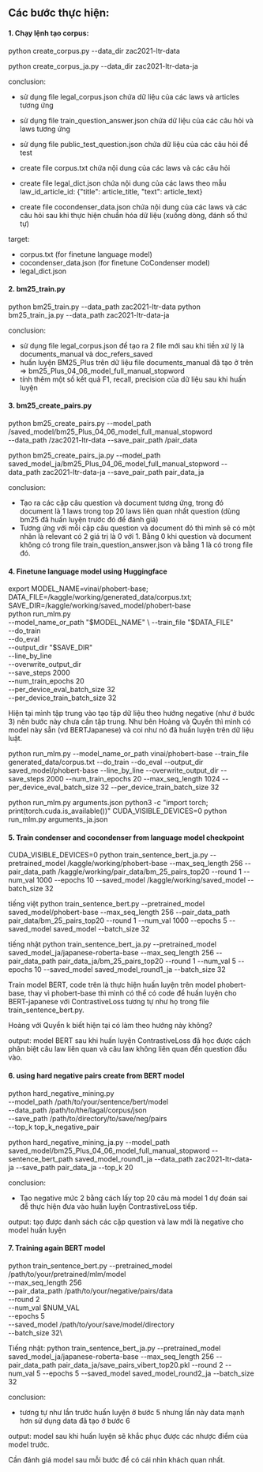 ## Các bước thực hiện: 

#### 1. Chạy lệnh tạo corpus: 

python create_corpus.py --data_dir zac2021-ltr-data

python create_corpus_ja.py --data_dir zac2021-ltr-data-ja

conclusion:
- sử dụng file legal_corpus.json chứa dữ liệu của các laws và articles tương ứng
- sử dụng file train_question_answer.json chứa dữ liệu của các câu hỏi và laws tương ứng
- sử dụng file public_test_question.json chứa dữ liệu của các câu hỏi để test

- create file corpus.txt chứa nội dung của các laws và các câu hỏi
- create file legal_dict.json chứa nội dung của các laws theo mẫu law_id_article_id: {"title": article_title, "text": article_text}
- create file cocondenser_data.json chứa nội dung của các laws và các câu hỏi sau khi thực hiện chuẩn hóa dữ liệu (xuống dòng, đánh số thứ tự)

target:
- corpus.txt (for finetune language model)
- cocondenser_data.json (for finetune CoCondenser model)
- legal_dict.json 

#### 2. bm25_train.py

python bm25_train.py --data_path zac2021-ltr-data
python bm25_train_ja.py --data_path zac2021-ltr-data-ja

conclusion: 
- sử dụng file legal_corpus.json để tạo ra 2 file mới sau khi tiền xử lý là documents_manual và doc_refers_saved
- huấn luyện BM25_Plus trên dữ liệu file documents_manual đã tạo ở trên => bm25_Plus_04_06_model_full_manual_stopword
- tính thêm một số kết quả F1, recall, precision của dữ liệu sau khi huấn luyện

#### 3. bm25_create_pairs.py

python bm25_create_pairs.py --model_path /saved_model/bm25_Plus_04_06_model_full_manual_stopword \
    --data_path /zac2021-ltr-data --save_pair_path /pair_data

python bm25_create_pairs_ja.py --model_path saved_model_ja/bm25_Plus_04_06_model_full_manual_stopword --data_path zac2021-ltr-data-ja --save_pair_path pair_data_ja

conclusion: 
- Tạo ra các cặp câu question và document tương ứng, trong đó document là 1 laws trong top 20 laws liên quan nhất question (dùng bm25 đã huấn luyện trước đó để đánh giá)
- Tương ứng với mỗi cặp câu question và document đó thì mình sẽ có một nhãn là relevant có 2 giá trị là 0 với 1. Bằng 0 khi question và document không có trong file train_question_answer.json và bằng 1 là có trong file đó.

#### 4. Finetune language model using Huggingface

export MODEL_NAME=vinai/phobert-base; DATA_FILE=/kaggle/working/generated_data/corpus.txt; SAVE_DIR=/kaggle/working/saved_model/phobert-base \
    python run_mlm.py \
        --model_name_or_path "$MODEL_NAME" \
        --train_file "$DATA_FILE" \
        --do_train \
        --do_eval \
        --output_dir "$SAVE_DIR" \
        --line_by_line \
        --overwrite_output_dir \
        --save_steps 2000 \
        --num_train_epochs 20 \
        --per_device_eval_batch_size 32 \
        --per_device_train_batch_size 32

Hiện tại mình tập trung vào tạo tập dữ liệu theo hướng negative (như ở bước 3) nên bước này chưa cần tập trung.
Như bên Hoàng và Quyền thì mình có model này sẵn (vd BERTJapanese) và coi như nó đã huấn luyện trên dữ liệu luật.

python run_mlm.py 
    --model_name_or_path vinai/phobert-base 
    --train_file generated_data/corpus.txt 
    --do_train --do_eval 
    --output_dir saved_model/phobert-base 
    --line_by_line --overwrite_output_dir 
    --save_steps 2000 --num_train_epochs 20 
    --max_seq_length 1024
    --per_device_eval_batch_size 32 
    --per_device_train_batch_size 32

python run_mlm.py arguments.json
python3 -c "import torch; print(torch.cuda.is_available())"
CUDA_VISIBLE_DEVICES=0 python run_mlm.py arguments_ja.json

#### 5. Train condenser and cocondenser from language model checkpoint

CUDA_VISIBLE_DEVICES=0
python train_sentence_bert_ja.py --pretrained_model /kaggle/working/phobert-base --max_seq_length 256 --pair_data_path /kaggle/working/pair_data/bm_25_pairs_top20 --round 1 --num_val 1000 --epochs 10 --saved_model /kaggle/working/saved_model --batch_size 32

tiếng việt
python train_sentence_bert.py --pretrained_model saved_model/phobert-base --max_seq_length 256 --pair_data_path pair_data/bm_25_pairs_top20 --round 1 --num_val 1000 --epochs 5 --saved_model saved_model --batch_size 32

tiếng nhật
python train_sentence_bert_ja.py --pretrained_model saved_model_ja/japanese-roberta-base --max_seq_length 256 --pair_data_path pair_data_ja/bm_25_pairs_top20 --round 1 --num_val 5 --epochs 10 --saved_model saved_model_round1_ja --batch_size 32

Train model BERT, code trên là thực hiện huấn luyện trên model phobert-base, thay vì phobert-base thì mình có thể có code để huấn luyện cho BERT-japanese với ContrastiveLoss tương tự như họ trong file train_sentence_bert.py. 

Hoàng với Quyền k biết hiện tại có làm theo hướng này không?

output: model BERT sau khi huấn luyện ContrastiveLoss đã học được cách phân biệt câu law liên quan và câu law không liên quan đến question đầu vào.

#### 6. using hard negative pairs create from BERT model

python hard_negative_mining.py \
    --model_path /path/to/your/sentence/bert/model\
    --data_path /path/to/the/lagal/corpus/json\
    --save_path /path/to/directory/to/save/neg/pairs\
    --top_k top_k_negative_pair

python hard_negative_mining_ja.py --model_path saved_model/bm25_Plus_04_06_model_full_manual_stopword --sentence_bert_path saved_model_round1_ja --data_path zac2021-ltr-data-ja --save_path pair_data_ja --top_k 20

conclusion: 
- Tạo negative mức 2 bằng cách lấy top 20 câu mà model 1 dự đoán sai để thực hiện đưa vào huấn luyện ContrastiveLoss tiếp.

output: tạo được danh sách các cặp question và law mới là negative cho model huấn luyện

#### 7. Training again BERT model

python train_sentence_bert.py 
    --pretrained_model /path/to/your/pretrained/mlm/model\
    --max_seq_length 256 \
    --pair_data_path /path/to/your/negative/pairs/data\
    --round 2 \
    --num_val $NUM_VAL\
    --epochs 5\
    --saved_model /path/to/your/save/model/directory\
    --batch_size 32\

Tiếng nhật: 
python train_sentence_bert_ja.py --pretrained_model saved_model_ja/japanese-roberta-base --max_seq_length 256 --pair_data_path pair_data_ja/save_pairs_vibert_top20.pkl --round 2 --num_val 5 --epochs 5 --saved_model saved_model_round2_ja --batch_size 32

conclusion: 
- tương tự như lần trước huấn luyện ở bước 5 nhưng lần này data mạnh hơn sử dụng data đã tạo ở bước 6

output: model sau khi huấn luyện sẽ khắc phục được các nhược điểm của model trước.

Cần đánh giá model sau mỗi bước để có cái nhìn khách quan nhất.
